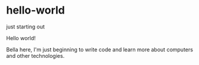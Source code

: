 # hello-world
just starting out

Hello world!

Bella here,
I'm just beginning to write code and learn more about computers and other technologies. 


